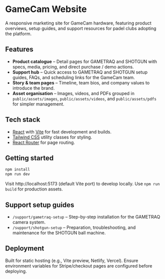 ﻿# GameCam Website

A responsive marketing site for GameCam hardware, featuring product overviews, setup guides, and support resources for padel clubs adopting the platform.

## Features
- **Product catalogue** – Detail pages for GAMETRAQ and SHOTGUN with specs, media, pricing, and direct purchase / demo actions.
- **Support hub** – Quick access to GAMETRAQ and SHOTGUN setup guides, FAQs, and scheduling links for the GameCam team.
- **Story & team pages** – Timeline, team bios, and company values to introduce the brand.
- **Asset organisation** – Images, videos, and PDFs grouped in `public/assets/images`, `public/assets/videos`, and `public/assets/pdfs` for simpler management.

## Tech stack
- [React](https://react.dev/) with [Vite](https://vitejs.dev/) for fast development and builds.
- [Tailwind CSS](https://tailwindcss.com/) utility classes for styling.
- [React Router](https://reactrouter.com/) for page routing.

## Getting started
```bash
npm install
npm run dev
```
Visit http://localhost:5173 (default Vite port) to develop locally. Use `npm run build` for production assets.

## Support setup guides
- `/support/gametraq-setup` – Step-by-step installation for the GAMETRAQ camera system.
- `/support/shotgun-setup` – Preparation, troubleshooting, and maintenance for the SHOTGUN ball machine.

## Deployment
Built for static hosting (e.g., Vite preview, Netlify, Vercel). Ensure environment variables for Stripe/checkout pages are configured before deploying.
